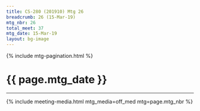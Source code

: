 ```yaml
---
title: CS-280 (201910) Mtg 26
breadcrumb: 26 (15-Mar-19)
mtg_nbr: 26
total_meet: 37
mtg_date: 15-Mar-19
layout: bg-image
---
```

{% include mtg-pagination.html %}
<h1 class="text-center">{{ page.mtg_date }}</h1>
<hr />
{% include meeting-media.html mtg_media=off_med mtg=page.mtg_nbr %}
